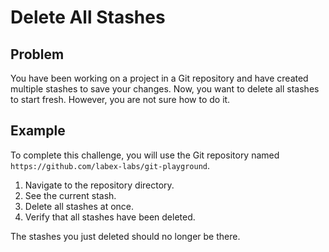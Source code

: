 # Delete All Stashes

## Problem

You have been working on a project in a Git repository and have created multiple stashes to save your changes. Now, you want to delete all stashes to start fresh. However, you are not sure how to do it.

## Example

To complete this challenge, you will use the Git repository named `https://github.com/labex-labs/git-playground`.

1. Navigate to the repository directory.
2. See the current stash.
3. Delete all stashes at once.
4. Verify that all stashes have been deleted.

The stashes you just deleted should no longer be there.
